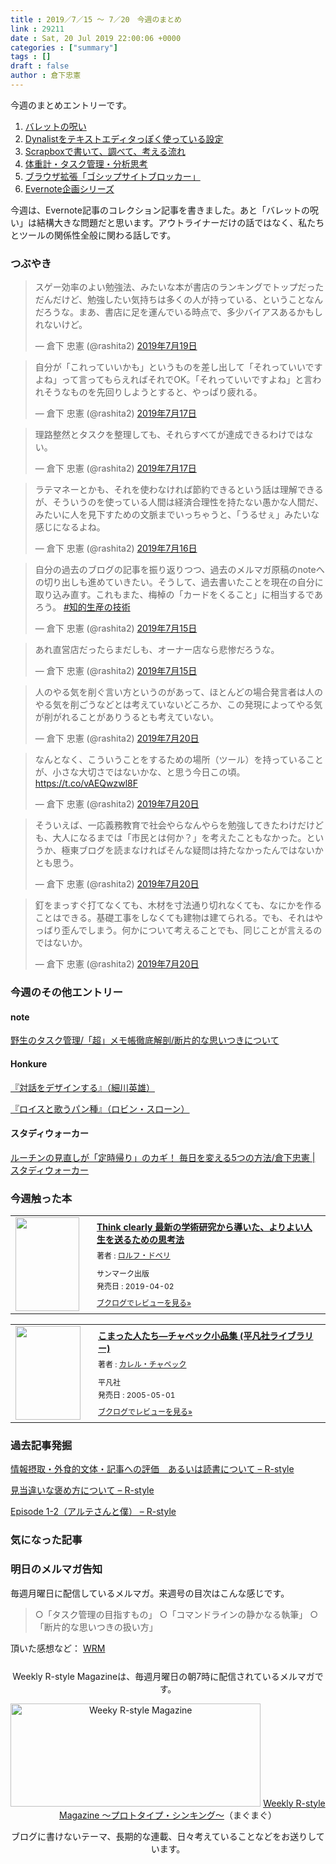 ```yaml
---
title : 2019／7／15 〜 7／20　今週のまとめ
link : 29211
date : Sat, 20 Jul 2019 22:00:06 +0000
categories : ["summary"]
tags : []
draft : false
author : 倉下忠憲
---
```


今週のまとめエントリーです。
 
<ol>
<li><a href="https://rashita.net/blog/?p=29152">バレットの呪い</a></li>
<li><a href="https://rashita.net/blog/?p=29161">Dynalistをテキストエディタっぽく使っている設定</a></li>
<li><a href="https://rashita.net/blog/?p=29172">Scrapboxで書いて、調べて、考える流れ</a></li>
<li><a href="https://rashita.net/blog/?p=29184">体重計・タスク管理・分析思考</a></li>
<li><a href="https://rashita.net/blog/?p=29188">ブラウザ拡張「ゴシップサイトブロッカー」</a></li>
<li><a href="https://rashita.net/blog/?p=29203">Evernote企画シリーズ</a></li>
</ol>

今週は、Evernote記事のコレクション記事を書きました。あと「バレットの呪い」は結構大きな問題だと思います。アウトライナーだけの話ではなく、私たちとツールの関係性全般に関わる話しです。

<h3>つぶやき</h3>

<blockquote class="twitter-tweet" data-lang="ja"><p lang="ja" dir="ltr">スゲー効率のよい勉強法、みたいな本が書店のランキングでトップだっただんだけど、勉強したい気持ちは多くの人が持っている、ということなんだろうな。まあ、書店に足を運んでいる時点で、多少バイアスあるかもしれないけど。</p>&mdash; 倉下 忠憲 (@rashita2) <a href="https://twitter.com/rashita2/status/1152138399853109250?ref_src=twsrc%5Etfw">2019年7月19日</a></blockquote>
<script async src="https://platform.twitter.com/widgets.js" charset="utf-8"></script>

<blockquote class="twitter-tweet" data-lang="ja"><p lang="ja" dir="ltr">自分が「これっていいかも」というものを差し出して「それっていいですよね」って言ってもらえればそれでOK。「それっていいですよね」と言われそうなものを先回りしようとすると、やっぱり疲れる。</p>&mdash; 倉下 忠憲 (@rashita2) <a href="https://twitter.com/rashita2/status/1151468555025522688?ref_src=twsrc%5Etfw">2019年7月17日</a></blockquote>
<script async src="https://platform.twitter.com/widgets.js" charset="utf-8"></script>

<blockquote class="twitter-tweet" data-lang="ja"><p lang="ja" dir="ltr">理路整然とタスクを整理しても、それらすべてが達成できるわけではない。</p>&mdash; 倉下 忠憲 (@rashita2) <a href="https://twitter.com/rashita2/status/1151412462358413313?ref_src=twsrc%5Etfw">2019年7月17日</a></blockquote>
<script async src="https://platform.twitter.com/widgets.js" charset="utf-8"></script>


<blockquote class="twitter-tweet" data-lang="ja"><p lang="ja" dir="ltr">ラテマネーとかも、それを使わなければ節約できるという話は理解できるが、そういうのを使っている人間は経済合理性を持たない愚かな人間だ、みたいに人を見下すための文脈までいっちゃうと、「うるせぇ」みたいな感じになるよね。</p>&mdash; 倉下 忠憲 (@rashita2) <a href="https://twitter.com/rashita2/status/1151070101044514816?ref_src=twsrc%5Etfw">2019年7月16日</a></blockquote>
<script async src="https://platform.twitter.com/widgets.js" charset="utf-8"></script>

<blockquote class="twitter-tweet" data-lang="ja"><p lang="ja" dir="ltr">自分の過去のブログの記事を振り返りつつ、過去のメルマガ原稿のnoteへの切り出しも進めていきたい。そうして、過去書いたことを現在の自分に取り込み直す。これもまた、梅棹の「カードをくること」に相当するであろう。 <a href="https://twitter.com/hashtag/%E7%9F%A5%E7%9A%84%E7%94%9F%E7%94%A3%E3%81%AE%E6%8A%80%E8%A1%93?src=hash&amp;ref_src=twsrc%5Etfw">#知的生産の技術</a></p>&mdash; 倉下 忠憲 (@rashita2) <a href="https://twitter.com/rashita2/status/1150740333958852608?ref_src=twsrc%5Etfw">2019年7月15日</a></blockquote>
<script async src="https://platform.twitter.com/widgets.js" charset="utf-8"></script>


<blockquote class="twitter-tweet" data-lang="ja"><p lang="ja" dir="ltr">あれ直営店だったらまだしも、オーナー店なら悲惨だろうな。</p>&mdash; 倉下 忠憲 (@rashita2) <a href="https://twitter.com/rashita2/status/1150620872140447745?ref_src=twsrc%5Etfw">2019年7月15日</a></blockquote>
<script async src="https://platform.twitter.com/widgets.js" charset="utf-8"></script>


<blockquote class="twitter-tweet" data-lang="ja"><p lang="ja" dir="ltr">人のやる気を削ぐ言い方というのがあって、ほとんどの場合発言者は人のやる気を削ごうなどとは考えていないどころか、この発現によってやる気が削がれることがありうるとも考えていない。</p>&mdash; 倉下 忠憲 (@rashita2) <a href="https://twitter.com/rashita2/status/1152495295277588480?ref_src=twsrc%5Etfw">2019年7月20日</a></blockquote>
<script async src="https://platform.twitter.com/widgets.js" charset="utf-8"></script>



<blockquote class="twitter-tweet" data-lang="ja"><p lang="ja" dir="ltr">なんとなく、こういうことをするための場所（ツール）を持っていることが、小さな大切さではないかな、と思う今日この頃。 <a href="https://t.co/vAEQwzwl8F">https://t.co/vAEQwzwl8F</a></p>&mdash; 倉下 忠憲 (@rashita2) <a href="https://twitter.com/rashita2/status/1152399586218008576?ref_src=twsrc%5Etfw">2019年7月20日</a></blockquote>
<script async src="https://platform.twitter.com/widgets.js" charset="utf-8"></script>


<blockquote class="twitter-tweet" data-lang="ja"><p lang="ja" dir="ltr">そういえば、一応義務教育で社会やらなんやらを勉強してきたわけだけども、大人になるまでは「市民とは何か？」を考えたこともなかった。というか、極東ブログを読まなければそんな疑問は持たなかったんではないかとも思う。</p>&mdash; 倉下 忠憲 (@rashita2) <a href="https://twitter.com/rashita2/status/1152392727260098562?ref_src=twsrc%5Etfw">2019年7月20日</a></blockquote>
<script async src="https://platform.twitter.com/widgets.js" charset="utf-8"></script>



<blockquote class="twitter-tweet" data-lang="ja"><p lang="ja" dir="ltr">釘をまっすぐ打てなくても、木材を寸法通り切れなくても、なにかを作ることはできる。基礎工事をしなくても建物は建てられる。でも、それはやっばり歪んでしまう。何かについて考えることでも、同じことが言えるのではないか。</p>&mdash; 倉下 忠憲 (@rashita2) <a href="https://twitter.com/rashita2/status/1152391164193955840?ref_src=twsrc%5Etfw">2019年7月20日</a></blockquote>
<script async src="https://platform.twitter.com/widgets.js" charset="utf-8"></script>




<h3>今週のその他エントリー</h3>

<H4>note</H4>

<a href="https://note.mu/rashita/n/n95a003919b9e">野生のタスク管理/「超」メモ帳徹底解剖/断片的な思いつきについて</a>

<H4>Honkure</H4>

<a href="http://honkure.net/rbook/archives/3152">『対話をデザインする』（細川英雄）</a>

<a href="http://honkure.net/rbook/archives/3146">『ロイスと歌うパン種』（ロビン・スローン）</a>

<H4>スタディウォーカー</H4>

<a href="https://studywalker.jp/skillup/article/192101/">ルーチンの見直しが「定時帰り」のカギ！ 毎日を変える5つの方法/倉下忠憲 | スタディウォーカー</a>

<H3>今週触った本</H3>

<div class="booklog_html"><table><tr><td class="booklog_html_image"><a href="https://www.amazon.co.jp/Think-clearly-%E6%9C%80%E6%96%B0%E3%81%AE%E5%AD%A6%E8%A1%93%E7%A0%94%E7%A9%B6%E3%81%8B%E3%82%89%E5%B0%8E%E3%81%84%E3%81%9F%E3%80%81%E3%82%88%E3%82%8A%E3%82%88%E3%81%84%E4%BA%BA%E7%94%9F%E3%82%92%E9%80%81%E3%82%8B%E3%81%9F%E3%82%81%E3%81%AE%E6%80%9D%E8%80%83%E6%B3%95-%E3%83%AD%E3%83%AB%E3%83%95%E3%83%BB%E3%83%89%E3%83%99%E3%83%AA/dp/4763137247?SubscriptionId=0AVSM5SVKRWTFMG7ZR82&tag=rashita1000-22&linkCode=xm2&camp=2025&creative=165953&creativeASIN=4763137247" target="_blank" rel="noopener noreferrer"><img src="https://images-fe.ssl-images-amazon.com/images/I/419UMKBSkTL._SL160_.jpg" width="102" height="150" style="border:0;border-radius:0;" /></a></td><td class="booklog_html_info" style="padding-left:20px;"><div class="booklog_html_title" style="margin-bottom:10px;font-size:14px;font-weight:bold;"><a href="https://www.amazon.co.jp/Think-clearly-%E6%9C%80%E6%96%B0%E3%81%AE%E5%AD%A6%E8%A1%93%E7%A0%94%E7%A9%B6%E3%81%8B%E3%82%89%E5%B0%8E%E3%81%84%E3%81%9F%E3%80%81%E3%82%88%E3%82%8A%E3%82%88%E3%81%84%E4%BA%BA%E7%94%9F%E3%82%92%E9%80%81%E3%82%8B%E3%81%9F%E3%82%81%E3%81%AE%E6%80%9D%E8%80%83%E6%B3%95-%E3%83%AD%E3%83%AB%E3%83%95%E3%83%BB%E3%83%89%E3%83%99%E3%83%AA/dp/4763137247?SubscriptionId=0AVSM5SVKRWTFMG7ZR82&tag=rashita1000-22&linkCode=xm2&camp=2025&creative=165953&creativeASIN=4763137247" target="_blank" rel="noopener noreferrer">Think clearly 最新の学術研究から導いた、よりよい人生を送るための思考法</a></div><div style="margin-bottom:10px;"><div class="booklog_html_author" style="margin-bottom:15px;font-size:12px;;line-height:1.2em">著者 : <a href="https://booklog.jp/author/%E3%83%AD%E3%83%AB%E3%83%95%E3%83%BB%E3%83%89%E3%83%99%E3%83%AA" target="_blank" rel="noopener noreferrer">ロルフ・ドベリ</a></div><div class="booklog_html_manufacturer" style="margin-bottom:5px;font-size:12px;;line-height:1.2em">サンマーク出版</div><div class="booklog_html_release" style="font-size:12px;;line-height:1.2em">発売日 : 2019-04-02</div></div><div class="booklog_html_link_amazon"><a href="https://booklog.jp/item/1/4763137247" style="font-size:12px;" target="_blank" rel="noopener noreferrer">ブクログでレビューを見る»</a></div></td></tr></table></div>

<div class="booklog_html"><table><tr><td class="booklog_html_image"><a href="https://www.amazon.co.jp/%E3%81%93%E3%81%BE%E3%81%A3%E3%81%9F%E4%BA%BA%E3%81%9F%E3%81%A1%E2%80%95%E3%83%81%E3%83%A3%E3%83%9A%E3%83%83%E3%82%AF%E5%B0%8F%E5%93%81%E9%9B%86-%E5%B9%B3%E5%87%A1%E7%A4%BE%E3%83%A9%E3%82%A4%E3%83%96%E3%83%A9%E3%83%AA%E3%83%BC-%E3%82%AB%E3%83%AC%E3%83%AB-%E3%83%81%E3%83%A3%E3%83%9A%E3%83%83%E3%82%AF/dp/4582765386?SubscriptionId=0AVSM5SVKRWTFMG7ZR82&tag=rashita1000-22&linkCode=xm2&camp=2025&creative=165953&creativeASIN=4582765386" target="_blank" rel="noopener noreferrer"><img src="https://images-fe.ssl-images-amazon.com/images/I/51uuUFCSdwL._SL160_.jpg" width="104" height="150" style="border:0;border-radius:0;" /></a></td><td class="booklog_html_info" style="padding-left:20px;"><div class="booklog_html_title" style="margin-bottom:10px;font-size:14px;font-weight:bold;"><a href="https://www.amazon.co.jp/%E3%81%93%E3%81%BE%E3%81%A3%E3%81%9F%E4%BA%BA%E3%81%9F%E3%81%A1%E2%80%95%E3%83%81%E3%83%A3%E3%83%9A%E3%83%83%E3%82%AF%E5%B0%8F%E5%93%81%E9%9B%86-%E5%B9%B3%E5%87%A1%E7%A4%BE%E3%83%A9%E3%82%A4%E3%83%96%E3%83%A9%E3%83%AA%E3%83%BC-%E3%82%AB%E3%83%AC%E3%83%AB-%E3%83%81%E3%83%A3%E3%83%9A%E3%83%83%E3%82%AF/dp/4582765386?SubscriptionId=0AVSM5SVKRWTFMG7ZR82&tag=rashita1000-22&linkCode=xm2&camp=2025&creative=165953&creativeASIN=4582765386" target="_blank" rel="noopener noreferrer">こまった人たち―チャペック小品集 (平凡社ライブラリー)</a></div><div style="margin-bottom:10px;"><div class="booklog_html_author" style="margin-bottom:15px;font-size:12px;;line-height:1.2em">著者 : <a href="https://booklog.jp/author/%E3%82%AB%E3%83%AC%E3%83%AB%E3%83%BB%E3%83%81%E3%83%A3%E3%83%9A%E3%83%83%E3%82%AF" target="_blank" rel="noopener noreferrer">カレル・チャペック</a></div><div class="booklog_html_manufacturer" style="margin-bottom:5px;font-size:12px;;line-height:1.2em">平凡社</div><div class="booklog_html_release" style="font-size:12px;;line-height:1.2em">発売日 : 2005-05-01</div></div><div class="booklog_html_link_amazon"><a href="https://booklog.jp/item/1/4582765386" style="font-size:12px;" target="_blank" rel="noopener noreferrer">ブクログでレビューを見る»</a></div></td></tr></table></div>

<h3>過去記事発掘</h3>

<a href="https://rashita.net/blog/?p=10856">情報摂取・外食的文体・記事への評価　あるいは読書について – R-style</a>

<a href="https://rashita.net/blog/?p=8704">見当違いな褒め方について – R-style</a>

<a href="https://rashita.net/blog/?p=17867">Episode 1-2（アルテさんと僕） – R-style</a>

<h3>気になった記事</h3>

<h3>明日のメルマガ告知</h3>
毎週月曜日に配信しているメルマガ。来週号の目次はこんな感じです。

<blockquote>
○「タスク管理の目指すもの」
○「コマンドラインの静かなる執筆」
○「断片的な思いつきの扱い方」
</blockquote>


頂いた感想など：
<a class="twitter-timeline"  href="https://twitter.com/rashita2/timelines/427262290753097729"  data-widget-id="427265271171010561">WRM</a>
    <script>!function(d,s,id){var js,fjs=d.getElementsByTagName(s)[0],p=/^http:/.test(d.location)?'http':'https';if(!d.getElementById(id)){js=d.createElement(s);js.id=id;js.src=p+"://platform.twitter.com/widgets.js";fjs.parentNode.insertBefore(js,fjs);}}(document,"script","twitter-wjs");</script>


<div style="text-align:center;margin-top:25px;">
Weekly R-style Magazineは、毎週月曜日の朝7時に配信されているメルマガです。

<a href="http://www.mag2.com/m/0001185133.html" target="_blank" rel="noopener noreferrer"><img src="https://rashita.net/blog/wp-content/uploads/2010/09/mmbanner.jpg" alt="Weeky R-style Magazine" width="400" height="165" class="alignnone size-full wp-image-12201" /></a>
<a href="http://www.mag2.com/m/0001185133.html" target="_blank" rel="noopener noreferrer">Weekly R-style Magazine ～プロトタイプ・シンキング～</a>（まぐまぐ）

ブログに書けないテーマ、長期的な連載、日々考えていることなどをお送りしています。
</div> 
